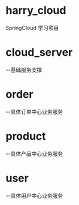 # harry_cloud
SpringCloud 学习项目

# cloud_server
  --基础服务支撑
# order
  --具体订单中心业务服务
# product
  --具体产品中心业务服务
# user
  --具体用户中心业务服务
